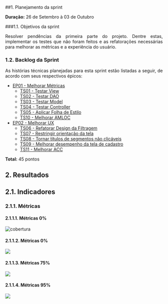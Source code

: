 ##1. Planejamento da sprint

**Duração:** 26 de Setembro à 03 de Outubro

###1.1. Objetivos da sprint

<p align="justify"> Resolver pendências da primeira parte do projeto. Dentre estas, implementar os testes que não foram feitos e as refatorações necessárias para melhorar as métricas e a experiência do usuário.</p>

### 1.2. Backlog da Sprint

<p align="justify"> As histórias técnicas planejadas para esta sprint estão listadas a seguir, de acordo com seus respectivos épicos: </p>

* [EP01 - Melhorar Métricas](https://github.com/fga-gpp-mds/2016.2-WikiLegis/issues/12)
   * [TS01 - Testar View](https://github.com/fga-gpp-mds/2016.2-WikiLegis/issues/19)
   * [TS02 - Testar DAO](https://github.com/fga-gpp-mds/2016.2-WikiLegis/issues/9)
   * [TS03 - Testar Model](https://github.com/fga-gpp-mds/2016.2-WikiLegis/issues/17)
   * [TS04 - Testar Controller](https://github.com/fga-gpp-mds/2016.2-WikiLegis/issues/87)
   * [TS05 - Aplicar Folha de Estilo](https://github.com/fga-gpp-mds/2016.2-WikiLegis/issues/13)
   * [TS10 - Melhorar AMLOC](https://github.com/fga-gpp-mds/2016.2-WikiLegis/issues/18)
* [EP02 - Melhorar UX](https://github.com/fga-gpp-mds/2016.2-WikiLegis/issues/15)
   * [TS06 - Refatorar Design da Filtragem](https://github.com/fga-gpp-mds/2016.2-WikiLegis/issues/10)
   * [TS07 - Restringir orientação da tela](https://github.com/fga-gpp-mds/2016.2-WikiLegis/issues/48)
   * [TS08 - Tornar títulos de segmentos não clicáveis](https://github.com/fga-gpp-mds/2016.2-WikiLegis/issues/16)
   * [TS09 - Melhorar desempenho da tela de cadastro](https://github.com/fga-gpp-mds/2016.2-WikiLegis/issues/21)
   * [TS11 - Melhorar ACC](https://github.com/fga-gpp-mds/2016.2-WikiLegis/issues/22)

**Total:** 45 pontos

## 2. Resultados


## 2.1. Indicadores

### 2.1.1. Métricas

#### 2.1.1.1. Métricas 0%
 
![cobertura](https://raw.githubusercontent.com/wiki/fga-gpp-mds/2016.2-Time01-WikiLegis/imagens/sprint0-cobertura.png)

#### 2.1.1.2. Métricas 0%

![](https://raw.githubusercontent.com/wiki/fga-gpp-mds/2016.2-Time01-WikiLegis/imagens/sprint0-metricas0.png)

#### 2.1.1.3. Métricas 75%

![](https://raw.githubusercontent.com/wiki/fga-gpp-mds/2016.2-Time01-WikiLegis/imagens/sprint0-p75.png)

#### 2.1.1.4. Métricas 95%

![](https://raw.githubusercontent.com/wiki/fga-gpp-mds/2016.2-Time01-WikiLegis/imagens/sprint0-p95.png)